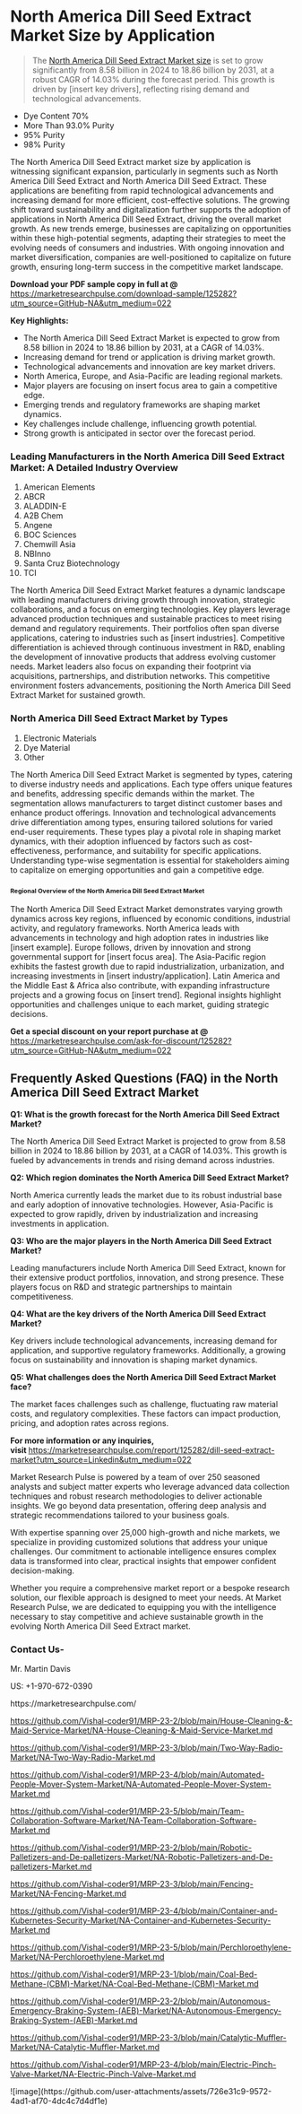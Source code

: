 <h1>North America Dill Seed Extract Market&nbsp;Size by Application</h1><blockquote><p>The <a href="https://marketresearchpulse.com/download-sample/125282?utm_source=GitHub-NA&amp;utm_medium=022">North America Dill Seed Extract Market size</a> is set to grow significantly from 8.58 billion in 2024 to 18.86 billion by 2031, at a robust CAGR of 14.03% during the forecast period. This growth is driven by [insert key drivers], reflecting rising demand and technological advancements.</p></blockquote><ul><li>Dye Content 70%<li> More Than 93.0% Purity<li> 95% Purity<li> 98% Purity</li></ul><p>The North America Dill Seed Extract market size by application is witnessing significant expansion, particularly in segments such as North America Dill Seed Extract and North America Dill Seed Extract. These applications are benefiting from rapid technological advancements and increasing demand for more efficient, cost-effective solutions. The growing shift toward sustainability and digitalization further supports the adoption of applications in North America Dill Seed Extract, driving the overall market growth. As new trends emerge, businesses are capitalizing on opportunities within these high-potential segments, adapting their strategies to meet the evolving needs of consumers and industries. With ongoing innovation and market diversification, companies are well-positioned to capitalize on future growth, ensuring long-term success in the competitive market landscape.</p><p><strong>Download your PDF sample copy in full at @ </strong><a href="https://marketresearchpulse.com/download-sample/125282?utm_source=GitHub-NA&amp;utm_medium=022">https://marketresearchpulse.com/download-sample/125282?utm_source=GitHub-NA&amp;utm_medium=022</a></p><p><strong>Key Highlights: </strong></p><ul><li>The North America Dill Seed Extract Market is expected to grow from 8.58 billion in 2024 to 18.86 billion by 2031, at a CAGR of 14.03%.</li><li>Increasing demand for trend or application is driving market growth.</li><li>Technological advancements and innovation are key market drivers.</li><li>North America, Europe, and Asia-Pacific are leading regional markets.</li><li>Major players are focusing on insert focus area to gain a competitive edge.</li><li>Emerging trends and regulatory frameworks are shaping market dynamics.</li><li>Key challenges include challenge, influencing growth potential.</li><li>Strong growth is anticipated in sector over the forecast period.</li></ul><h3>Leading Manufacturers in the North America Dill Seed Extract Market: A Detailed Industry Overview</h3><ol><li>American Elements</li><li>ABCR</li><li>ALADDIN-E</li><li>A2B Chem</li><li>Angene</li><li>BOC Sciences</li><li>Chemwill Asia</li><li>NBInno</li><li>Santa Cruz Biotechnology</li><li>TCI</li></ol><div class="flex max-w-full flex-col flex-grow"><div class="min-h-8 text-message flex w-full flex-col items-end gap-2 whitespace-normal break-words [.text-message+&amp;]:mt-5" dir="auto" data-message-author-role="assistant" data-message-id="fd8432e4-4910-450d-b182-61b7bfb0a01f" data-message-model-slug="gpt-4o"><div class="flex w-full flex-col gap-1 empty:hidden first:pt-[3px]"><div class="markdown prose w-full break-words dark:prose-invert light"><p>The North America Dill Seed Extract Market features a dynamic landscape with leading manufacturers driving growth through innovation, strategic collaborations, and a focus on emerging technologies. Key players leverage advanced production techniques and sustainable practices to meet rising demand and regulatory requirements. Their portfolios often span diverse applications, catering to industries such as [insert industries]. Competitive differentiation is achieved through continuous investment in R&amp;D, enabling the development of innovative products that address evolving customer needs. Market leaders also focus on expanding their footprint via acquisitions, partnerships, and distribution networks. This competitive environment fosters advancements, positioning the North America Dill Seed Extract Market for sustained growth.</p></div></div></div></div><h3>North America Dill Seed Extract Market by Types</h3><ol><li>Electronic Materials<li> Dye Material<li> Other</li></ol><div class="flex max-w-full flex-col flex-grow"><div class="min-h-8 text-message flex w-full flex-col items-end gap-2 whitespace-normal break-words [.text-message+&amp;]:mt-5" dir="auto" data-message-author-role="assistant" data-message-id="084470be-0bb7-4664-bddf-5156b4f41249" data-message-model-slug="gpt-4o-mini"><div class="flex w-full flex-col gap-1 empty:hidden first:pt-[3px]"><div class="markdown prose w-full break-words dark:prose-invert light"><p>The North America Dill Seed Extract Market is segmented by types, catering to diverse industry needs and applications. Each type offers unique features and benefits, addressing specific demands within the market. The segmentation allows manufacturers to target distinct customer bases and enhance product offerings. Innovation and technological advancements drive differentiation among types, ensuring tailored solutions for varied end-user requirements. These types play a pivotal role in shaping market dynamics, with their adoption influenced by factors such as cost-effectiveness, performance, and suitability for specific applications. Understanding type-wise segmentation is essential for stakeholders aiming to capitalize on emerging opportunities and gain a competitive edge.</p></div></div></div></div><h3><span style="font-size: 11px;">Regional Overview of the North America Dill Seed Extract Market</span></h3><div class="flex max-w-full flex-col flex-grow"><div class="min-h-8 text-message flex w-full flex-col items-end gap-2 whitespace-normal break-words [.text-message+&amp;]:mt-5" dir="auto" data-message-author-role="assistant" data-message-id="e9038762-ce64-4e30-91c9-9bd413514231" data-message-model-slug="gpt-4o-mini"><div class="flex w-full flex-col gap-1 empty:hidden first:pt-[3px]"><div class="markdown prose w-full break-words dark:prose-invert light"><p>The North America Dill Seed Extract Market demonstrates varying growth dynamics across key regions, influenced by economic conditions, industrial activity, and regulatory frameworks. North America leads with advancements in technology and high adoption rates in industries like [insert example]. Europe follows, driven by innovation and strong governmental support for [insert focus area]. The Asia-Pacific region exhibits the fastest growth due to rapid industrialization, urbanization, and increasing investments in [insert industry/application]. Latin America and the Middle East &amp; Africa also contribute, with expanding infrastructure projects and a growing focus on [insert trend]. Regional insights highlight opportunities and challenges unique to each market, guiding strategic decisions.</p></div></div></div></div><p><strong>Get a special discount on your report purchase at @ </strong><a href="https://marketresearchpulse.com/ask-for-discount/125282?utm_source=GitHub-NA&amp;utm_medium=022">https://marketresearchpulse.com/ask-for-discount/125282?utm_source=GitHub-NA&amp;utm_medium=022</a></p><h2>Frequently Asked Questions (FAQ) in the North America Dill Seed Extract Market</h2><p><strong>Q1: What is the growth forecast for the North America Dill Seed Extract Market?</strong></p><p>The North America Dill Seed Extract Market is projected to grow from 8.58 billion in 2024 to 18.86 billion by 2031, at a CAGR of 14.03%. This growth is fueled by advancements in trends and rising demand across industries.</p><p><strong>Q2: Which region dominates the North America Dill Seed Extract Market?</strong></p><p>North America currently leads the market due to its robust industrial base and early adoption of innovative technologies. However, Asia-Pacific is expected to grow rapidly, driven by industrialization and increasing investments in application.</p><p><strong>Q3: Who are the major players in the North America Dill Seed Extract Market?</strong></p><p>Leading manufacturers include North America Dill Seed Extract, known for their extensive product portfolios, innovation, and strong presence. These players focus on R&amp;D and strategic partnerships to maintain competitiveness.</p><p><strong>Q4: What are the key drivers of the North America Dill Seed Extract Market?</strong></p><p>Key drivers include technological advancements, increasing demand for application, and supportive regulatory frameworks. Additionally, a growing focus on sustainability and innovation is shaping market dynamics.</p><p><strong>Q5: What challenges does the North America Dill Seed Extract Market face?</strong></p><p>The market faces challenges such as challenge, fluctuating raw material costs, and regulatory complexities. These factors can impact production, pricing, and adoption rates across regions.</p><p><strong>For more information or any inquiries, visit&nbsp;</strong><a href="https://marketresearchpulse.com/report/125282/dill-seed-extract-market?utm_source=Linkedin&utm_medium=022">https://marketresearchpulse.com/report/125282/dill-seed-extract-market?utm_source=Linkedin&utm_medium=022</a></p><p>Market Research Pulse is powered by a team of over 250 seasoned analysts and subject matter experts who leverage advanced data collection techniques and robust research methodologies to deliver actionable insights. We go beyond data presentation, offering deep analysis and strategic recommendations tailored to your business goals.</p><p>With expertise spanning over 25,000 high-growth and niche markets, we specialize in providing customized solutions that address your unique challenges. Our commitment to actionable intelligence ensures complex data is transformed into clear, practical insights that empower confident decision-making.</p><p>Whether you require a comprehensive market report or a bespoke research solution, our flexible approach is designed to meet your needs. At Market Research Pulse, we are dedicated to equipping you with the intelligence necessary to stay competitive and achieve sustainable growth in the evolving North America Dill Seed Extract market.</p><h3><strong>Contact Us-</strong></h3><p>Mr. Martin Davis</p><p>US: +1-970-672-0390</p><p>https://marketresearchpulse.com/</p><p><a href="https://github.com/Vishal-coder91/MRP-23-2/blob/main/House-Cleaning-&-Maid-Service-Market/NA-House-Cleaning-&-Maid-Service-Market.md">https://github.com/Vishal-coder91/MRP-23-2/blob/main/House-Cleaning-&-Maid-Service-Market/NA-House-Cleaning-&-Maid-Service-Market.md</a></p><p><a href="https://github.com/Vishal-coder91/MRP-23-3/blob/main/Two-Way-Radio-Market/NA-Two-Way-Radio-Market.md">https://github.com/Vishal-coder91/MRP-23-3/blob/main/Two-Way-Radio-Market/NA-Two-Way-Radio-Market.md</a></p><p><a href="https://github.com/Vishal-coder91/MRP-23-4/blob/main/Automated-People-Mover-System-Market/NA-Automated-People-Mover-System-Market.md">https://github.com/Vishal-coder91/MRP-23-4/blob/main/Automated-People-Mover-System-Market/NA-Automated-People-Mover-System-Market.md</a></p><p><a href="https://github.com/Vishal-coder91/MRP-23-5/blob/main/Team-Collaboration-Software-Market/NA-Team-Collaboration-Software-Market.md">https://github.com/Vishal-coder91/MRP-23-5/blob/main/Team-Collaboration-Software-Market/NA-Team-Collaboration-Software-Market.md</a></p><p><a href="https://github.com/Vishal-coder91/MRP-23-2/blob/main/Robotic-Palletizers-and-De-palletizers-Market/NA-Robotic-Palletizers-and-De-palletizers-Market.md">https://github.com/Vishal-coder91/MRP-23-2/blob/main/Robotic-Palletizers-and-De-palletizers-Market/NA-Robotic-Palletizers-and-De-palletizers-Market.md</a></p><p><a href="https://github.com/Vishal-coder91/MRP-23-3/blob/main/Fencing-Market/NA-Fencing-Market.md">https://github.com/Vishal-coder91/MRP-23-3/blob/main/Fencing-Market/NA-Fencing-Market.md</a></p><p><a href="https://github.com/Vishal-coder91/MRP-23-4/blob/main/Container-and-Kubernetes-Security-Market/NA-Container-and-Kubernetes-Security-Market.md">https://github.com/Vishal-coder91/MRP-23-4/blob/main/Container-and-Kubernetes-Security-Market/NA-Container-and-Kubernetes-Security-Market.md</a></p><p><a href="https://github.com/Vishal-coder91/MRP-23-5/blob/main/Perchloroethylene-Market/NA-Perchloroethylene-Market.md">https://github.com/Vishal-coder91/MRP-23-5/blob/main/Perchloroethylene-Market/NA-Perchloroethylene-Market.md</a></p><p><a href="https://github.com/Vishal-coder91/MRP-23-1/blob/main/Coal-Bed-Methane-(CBM)-Market/NA-Coal-Bed-Methane-(CBM)-Market.md">https://github.com/Vishal-coder91/MRP-23-1/blob/main/Coal-Bed-Methane-(CBM)-Market/NA-Coal-Bed-Methane-(CBM)-Market.md</a></p><p><a href="https://github.com/Vishal-coder91/MRP-23-2/blob/main/Autonomous-Emergency-Braking-System-(AEB)-Market/NA-Autonomous-Emergency-Braking-System-(AEB)-Market.md">https://github.com/Vishal-coder91/MRP-23-2/blob/main/Autonomous-Emergency-Braking-System-(AEB)-Market/NA-Autonomous-Emergency-Braking-System-(AEB)-Market.md</a></p><p><a href="https://github.com/Vishal-coder91/MRP-23-3/blob/main/Catalytic-Muffler-Market/NA-Catalytic-Muffler-Market.md">https://github.com/Vishal-coder91/MRP-23-3/blob/main/Catalytic-Muffler-Market/NA-Catalytic-Muffler-Market.md</a></p><p><a href="https://github.com/Vishal-coder91/MRP-23-4/blob/main/Electric-Pinch-Valve-Market/NA-Electric-Pinch-Valve-Market.md">https://github.com/Vishal-coder91/MRP-23-4/blob/main/Electric-Pinch-Valve-Market/NA-Electric-Pinch-Valve-Market.md</a></p>
![image](https://github.com/user-attachments/assets/726e31c9-9572-4ad1-af70-4dc4c7d4df1e)
